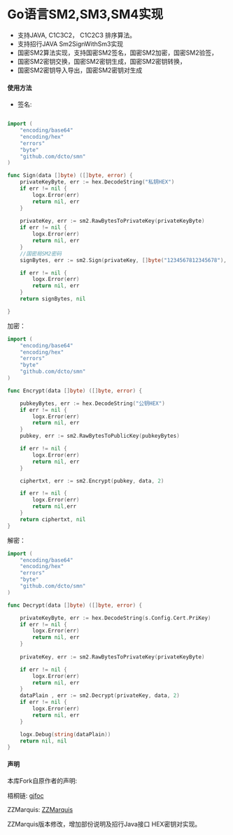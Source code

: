 # Go语言SM2,SM3,SM4实现
- 支持JAVA, C1C3C2， C1C2C3 排序算法。
- 支持招行JAVA Sm2SignWithSm3实现
- 国密SM2算法实现，支持国密SM2签名，国密SM2加密，国密SM2验签，
- 国密SM2密钥交换，国密SM2密钥生成，国密SM2密钥转换，
- 国密SM2密钥导入导出，国密SM2密钥对生成


#### 使用方法

* 签名:
```go

import (
	"encoding/base64"
	"encoding/hex"
	"errors"
    "byte"
    "github.com/dcto/smn"
)

func Sign(data []byte) ([]byte, error) {
	privateKeyByte, err := hex.DecodeString("私钥HEX")
	if err != nil {
		logx.Error(err)
		return nil, err
	}
	
	privateKey, err := sm2.RawBytesToPrivateKey(privateKeyByte)
	if err != nil {
		logx.Error(err)
		return nil, err
	}
	//国密局SM2密码
	signBytes, err := sm2.Sign(privateKey, []byte("1234567812345678"), []byte(data))

	if err != nil {
		logx.Error(err)
		return nil, err
	}
	return signBytes, nil

}

```

加密：
```go
import (
	"encoding/base64"
	"encoding/hex"
	"errors"
    "byte"
    "github.com/dcto/smn"
)

func Encrypt(data []byte) ([]byte, error) {

	pubkeyBytes, err := hex.DecodeString("公钥HEX")
	if err != nil {
		logx.Error(err)
		return nil, err
	}
	pubkey, err := sm2.RawBytesToPublicKey(pubkeyBytes)

	if err != nil {
		logx.Error(err)
		return nil, err
	}

	ciphertxt, err := sm2.Encrypt(pubkey, data, 2)

	if err != nil {
		logx.Error(err)
		return nil,err
	}
	return ciphertxt, nil
}

```

解密：
```go
import (
	"encoding/base64"
	"encoding/hex"
	"errors"
    "byte"
    "github.com/dcto/smn"
)

func Decrypt(data []byte) ([]byte, error) {

	privateKeyByte, err := hex.DecodeString(s.Config.Cert.PriKey)
	if err != nil {
		logx.Error(err)
		return nil, err
	}
	
	privateKey, err := sm2.RawBytesToPrivateKey(privateKeyByte)

	if err != nil {
		logx.Error(err)
		return nil, err
	}
	dataPlain , err := sm2.Decrypt(privateKey, data, 2)
	if err != nil {
		logx.Error(err)
		return nil, err
	}

	logx.Debug(string(dataPlain))
	return nil, nil
}
```



#### 声明
本库Fork自原作者的声明:

梧桐链: [gjfoc](github.com/tjfoc/gmsm/sm2)

ZZMarquis: [ZZMarquis](github.com/ZZMarquis/gm/sm2)

ZZMarquis版本修改，增加部份说明及招行Java接口 HEX密钥对实现。